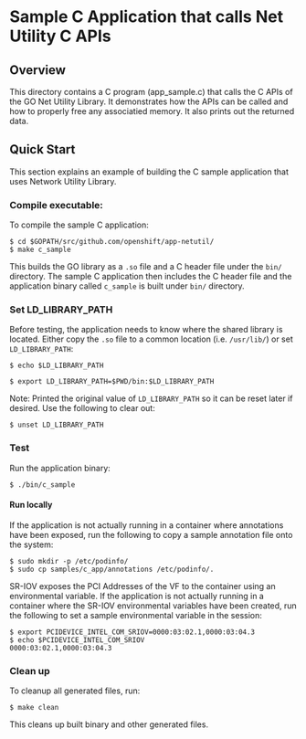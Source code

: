 # Sample C Application that calls Net Utility C APIs

## Overview
This directory contains a C program (app_sample.c) that calls the C APIs of the 
GO Net Utility Library. It demonstrates how the APIs can be called and how to
properly free any associatied memory. It also prints out the returned data.

## Quick Start
This section explains an example of building the C sample application that uses
Network Utility Library.

### Compile executable:
To compile the sample C application:
```
$ cd $GOPATH/src/github.com/openshift/app-netutil/
$ make c_sample
```

This builds the GO library as a `.so` file and a C header file under the `bin/`
directory. The sample C application then includes the C header file and the
application binary called `c_sample` is built under `bin/` directory.

### Set LD_LIBRARY_PATH
Before testing, the application needs to know where the shared library is located.
Either copy the `.so` file to a common location (i.e. `/usr/lib/`) or set
`LD_LIBRARY_PATH`:
```
$ echo $LD_LIBRARY_PATH

$ export LD_LIBRARY_PATH=$PWD/bin:$LD_LIBRARY_PATH
```

Note: Printed the original value of `LD_LIBRARY_PATH` so it can be reset later if
desired. Use the following to clear out:
```
$ unset LD_LIBRARY_PATH
```

### Test
Run the application binary:
```
$ ./bin/c_sample
```

#### Run locally
If the application is not actually running in a container where annotations have been
exposed, run the following to copy a sample annotation file onto the system:
```
$ sudo mkdir -p /etc/podinfo/
$ sudo cp samples/c_app/annotations /etc/podinfo/.
```

SR-IOV exposes the PCI Addresses of the VF to the container using an
environmental variable. If the application is not actually running in a
container where the SR-IOV environmental variables have been created, run
the following to set a sample environmental variable in the session:
```
$ export PCIDEVICE_INTEL_COM_SRIOV=0000:03:02.1,0000:03:04.3
$ echo $PCIDEVICE_INTEL_COM_SRIOV
0000:03:02.1,0000:03:04.3
```

### Clean up
To cleanup all generated files, run:
```
$ make clean
```

This cleans up built binary and other generated files.
